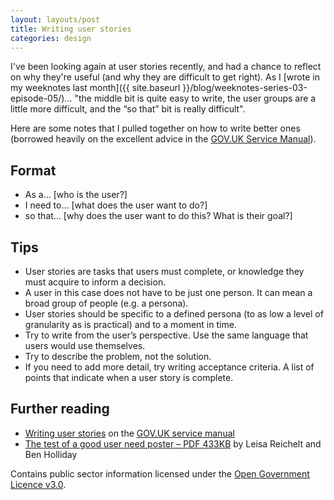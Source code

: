 ```yaml
---
layout: layouts/post
title: Writing user stories
categories: design
---
```


I've been looking again at user stories recently, and had a chance to reflect on why they're useful (and why they are difficult to get right). As I [wrote in my weeknotes last month]({{ site.baseurl }}/blog/weeknotes-series-03-episode-05/)… "the middle bit is quite easy to write, the user groups are a little more difficult, and the “so that” bit is really difficult".

Here are some notes that I pulled together on how to write better ones (borrowed heavily on the excellent advice in the [GOV.UK Service Manual](https://www.gov.uk/service-manual)).

## Format
- As a… [who is the user?]
- I need to… [what does the user want to do?]
- so that… [why does the user want to do this? What is their goal?]

## Tips
- User stories are tasks that users must complete, or knowledge they must acquire to inform a decision.
- A user in this case does not have to be just one person. It can mean a broad group of people (e.g. a persona).
- User stories should be specific to a defined persona (to as low a level of granularity as is practical) and to a moment in time.
- Try to write from the user’s perspective. Use the same language that users would use themselves.
- Try to describe the problem, not the solution.
- If you need to add more detail, try writing acceptance criteria. A list of points that indicate when a user story is complete.

## Further reading
- [Writing user stories](https://www.gov.uk/service-manual/agile-delivery/writing-user-stories) on the [GOV.UK service manual](https://www.gov.uk/service-manual)
- [The test of a good user need poster – PDF 433KB](http://www.hollidazed.co.uk/wp-content/uploads/artwork/the-test-of-a-good-user-need.pdf) by Leisa Reichelt and Ben Holliday

<p class="small">Contains public sector information licensed under the <a href="https://www.nationalarchives.gov.uk/doc/open-government-licence/version/3/">Open Government Licence v3.0</a>.</p>
